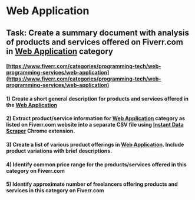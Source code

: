 # Web Application
## Task: Create a summary document with analysis of products and services offered on Fiverr.com in [Web Application](https://www.fiverr.com/categories/programming-tech/web-programming-services/web-application) category
#### [https://www.fiverr.com/categories/programming-tech/web-programming-services/web-application](https://www.fiverr.com/categories/programming-tech/web-programming-services/web-application)
#### 1) Create a short general description for products and services offered in the [Web Application](https://www.fiverr.com/categories/programming-tech/web-programming-services/web-application)
#### 2) Extract product/service information for [Web Application](https://www.fiverr.com/categories/programming-tech/web-programming-services/web-application) category as listed on Fiverr.com website into a separate CSV file using [Instant Data Scraper](https://chrome.google.com/webstore/detail/instant-data-scraper/ofaokhiedipichpaobibbnahnkdoiiah) Chrome extension.
#### 3) Create a list of various product offerings in [Web Application](https://www.fiverr.com/categories/programming-tech/web-programming-services/web-application). Include product variations with brief descriptions.
#### 4) Identify common price range for the products/services offered in this category on Fiverr.com
#### 5) Identify approximate number of freelancers offering products and services in this category on Fiverr.com
